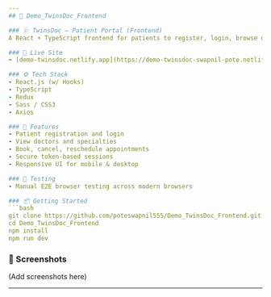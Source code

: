 ```yaml
---
## 📁 Demo_TwinsDoc_Frontend

### 🩺 TwinsDoc – Patient Portal (Frontend)
A React + TypeScript frontend for patients to register, login, browse doctors, and book appointments in an online medical consultation system.

### 🚀 Live Site
➡️ [demo-twinsdoc.netlify.app](https://demo-twinsdoc-swapnil-pote.netlify.app)

### ⚙️ Tech Stack
- React.js (w/ Hooks)
- TypeScript
- Redux
- Sass / CSS3
- Axios

### 🌟 Features
- Patient registration and login
- View doctors and specialties
- Book, cancel, reschedule appointments
- Secure token-based sessions
- Responsive UI for mobile & desktop

### 🧪 Testing
- Manual E2E browser testing across modern browsers

### 📦 Getting Started
```bash
git clone https://github.com/poteswapnil555/Demo_TwinsDoc_Frontend.git
cd Demo_TwinsDoc_Frontend
npm install
npm run dev
```

### 📸 Screenshots
(Add screenshots here)

---
```

